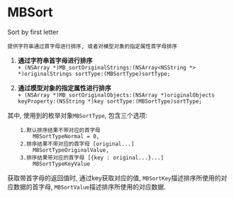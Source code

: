 # MBSort
Sort by first letter

`提供字符串通过首字母进行排序, 或者对模型对象的指定属性首字母排序`

1. **通过字符串首字母进行排序**  
	`+ (NSArray *)MB_sortOriginalStrings:(NSArray<NSString *> *)originalStrings sortType:(MBSortType)sortType;`  
	

2. **通过模型对象的指定属性进行排序**  
	`+ (NSArray *)MB_sortOriginalObjects:(NSArray *)originalObjects keyProperty:(NSString *)key sortType:(MBSortType)sortType;`  
	
其中, 使用到的枚举对象`MBSortType`, 包含三个选项: 
  
```
	1.默认排序结果不带对应的首字母
    	MBSortTypeNormal = 0,
    2.排序结果不带对应的首字母 [original...]
   	    MBSortTypeOriginalValue,
    3.排序结果带对应的首字母 [{key : original...}...]
    	MBSortTypeKeyValue  
```	

获取带首字母的返回值时, 通过key获取对应的值, `MBSortKey`描述排序所使用的对应数据的首字母, `MBSortValue`描述排序所使用的对应数据.

